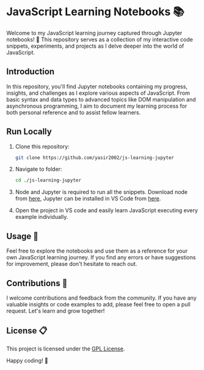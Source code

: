 # JavaScript Learning Notebooks 📚

Welcome to my JavaScript learning journey captured through Jupyter notebooks! 🚀 This repository serves as a collection of my interactive code snippets, experiments, and projects as I delve deeper into the world of JavaScript.

## Introduction

In this repository, you'll find Jupyter notebooks containing my progress, insights, and challenges as I explore various aspects of JavaScript. From basic syntax and data types to advanced topics like DOM manipulation and asynchronous programming, I aim to document my learning process for both personal reference and to assist fellow learners.

## Run Locally

1. Clone this repository:

    ```bash
    git clone https://github.com/yasir2002/js-learning-jupyter
    
2. Navigate to folder: 
    ```bash
    cd ./js-learning-jupyter
    
3. Node and Jupyter is required to run all the snippets. Download node from [here](https://nodejs.org/en), Jupyter can be installed in VS Code from [here](https://marketplace.visualstudio.com/items?itemName=ms-toolsai.jupyter).

4. Open the project in VS code and easily learn JavaScript executing every example individually.


## Usage 🚀

Feel free to explore the notebooks and use them as a reference for your own JavaScript learning journey. If you find any errors or have suggestions for improvement, please don't hesitate to reach out.

## Contributions 🤝

I welcome contributions and feedback from the community. If you have any valuable insights or code examples to add, please feel free to open a pull request. Let's learn and grow together!

## License 📋

This project is licensed under the [GPL License](LICENSE).

Happy coding! 🌟
```
